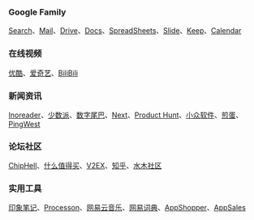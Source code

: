 ### Google Family
[Search](https://www.google.com.hk/)、[Mail](https://mail.google.com/mail/u/0/)、[Drive](https://drive.google.com/drive/)、[Docs](https://docs.google.com/document/u/0/)、[SpreadSheets](https://docs.google.com/spreadsheets/u/0/)、[Slide](https://docs.google.com/presentation/u/0/)、[Keep](https://keep.google.com/)、[Calendar](https://calendar.google.com/)

### 在线视频
[优酷](http://www.youku.com/)、[爱奇艺](http://www.iqiyi.com/)、[BiliBili](http://www.bilibili.com/)

### 新闻资讯
[Inoreader](http://www.inoreader.com/)、[少数派](http://sspai.com/)、[数字尾巴](http://www.dgtle.com/)、[Next](http://next.36kr.com/)、[Product Hunt](https://www.producthunt.com/)、[小众软件](http://www.appinn.com/)、[煎蛋](http://jandan.net/)、[PingWest](http://www.pingwest.com/)
 
### 论坛社区
[ChipHell](https://www.chiphell.com/)、[什么值得买](http://www.smzdm.com/)、[V2EX](http://www.v2ex.com/)、[知乎](http://www.zhihu.com/)、[水木社区](http://www.newsmth.net/)


### 实用工具
[印象笔记](https://www.yinxiang.com/)、[Processon](https://www.processon.com/)、[网易云音乐](http://music.163.com/)、[网易词典](http://dict.youdao.com/)、[AppShopper](http://appshopper.com/)、[AppSales](http://www.app-sales.net/)
